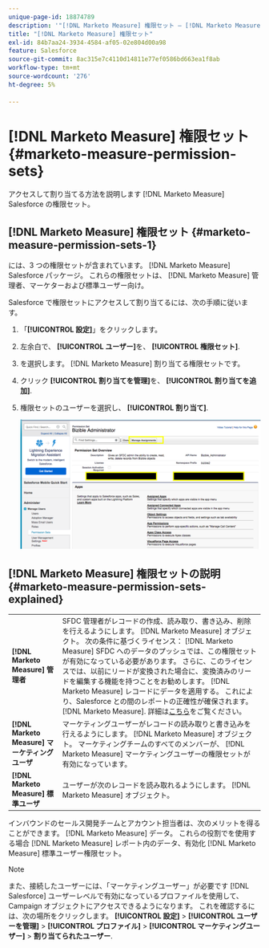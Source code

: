 ```yaml
---
unique-page-id: 18874789
description: '"[!DNL Marketo Measure] 権限セット — [!DNL Marketo Measure]  — 製品ドキュメント»'
title: "[!DNL Marketo Measure] 権限セット"
exl-id: 84b7aa24-3934-4584-af05-02e804d00a98
feature: Salesforce
source-git-commit: 8ac315e7c4110d14811e77ef0586bd663ea1f8ab
workflow-type: tm+mt
source-wordcount: '276'
ht-degree: 5%

---
```


# [!DNL Marketo Measure] 権限セット {#marketo-measure-permission-sets}

アクセスして割り当てる方法を説明します [!DNL Marketo Measure] Salesforce の権限セット。

## [!DNL Marketo Measure] 権限セット {#marketo-measure-permission-sets-1}

には、3 つの権限セットが含まれています。 [!DNL Marketo Measure] Salesforce パッケージ。 これらの権限セットは、 [!DNL Marketo Measure] 管理者、マーケターおよび標準ユーザー向け。

Salesforce で権限セットにアクセスして割り当てるには、次の手順に従います。

1. 「**[!UICONTROL 設定]**」をクリックします。
1. 左余白で、 **[!UICONTROL ユーザー]**&#x200B;を、 **[!UICONTROL 権限セット]**.
1. を選択します。 [!DNL Marketo Measure] 割り当てる権限セットです。
1. クリック **[!UICONTROL 割り当てを管理]**&#x200B;を、 **[!UICONTROL 割り当てを追加]**.
1. 権限セットのユーザーを選択し、 **[!UICONTROL 割り当て]**.

   ![](assets/1-5.png)

## [!DNL Marketo Measure] 権限セットの説明 {#marketo-measure-permission-sets-explained}

<table> 
 <tbody> 
  <tr> 
   <td><span><strong>[!DNL Marketo Measure] 管理者</strong></span></td> 
   <td><span>SFDC 管理者がレコードの作成、読み取り、書き込み、削除を行えるようにします。 [!DNL Marketo Measure] オブジェクト。 次の条件に基づくライセンス： [!DNL Marketo Measure] SFDC へのデータのプッシュでは、この権限セットが有効になっている必要があります。 さらに、このライセンスでは、以前にリードが変換された場合に、変換済みのリードを編集する機能を持つことをお勧めします。 [!DNL Marketo Measure] レコードにデータを適用する。 これにより、Salesforce との間のレポートの正確性が確保されます。 [!DNL Marketo Measure]. 詳細は<a href="http://releasenotes.docs.salesforce.com/en-us/spring17/release-notes/rn_sales_leads_view_converted.htm">こちら</a>をご覧ください。</span></td> 
  </tr> 
  <tr> 
   <td><span><strong>[!DNL Marketo Measure] マーケティングユーザ</strong></span></td> 
   <td><span>マーケティングユーザーがレコードの読み取りと書き込みを行えるようにします。 [!DNL Marketo Measure] オブジェクト。 マーケティングチームのすべてのメンバーが、 [!DNL Marketo Measure] マーケティングユーザーの権限セットが有効になっています。 <br></span></td> 
  </tr> 
  <tr> 
   <td><span><strong>[!DNL Marketo Measure] 標準ユーザ</strong></span></td> 
   <td><span>ユーザーが次のレコードを読み取れるようにします。 [!DNL Marketo Measure] オブジェクト。</span></td> 
  </tr> 
 </tbody> 
</table>

インバウンドのセールス開発チームとアカウント担当者は、次のメリットを得ることができます。 [!DNL Marketo Measure] データ。 これらの役割でを使用する場合 [!DNL Marketo Measure] レポート内のデータ、有効化 [!DNL Marketo Measure] 標準ユーザー権限セット。

>[!NOTE]
>
>また、接続したユーザーには、「マーケティングユーザー」が必要です [!DNL Salesforce] ユーザーレベルで有効になっているプロファイルを使用して、Campaign オブジェクトにアクセスできるようになります。 これを確認するには、次の場所をクリックします。 **[!UICONTROL 設定]** > **[!UICONTROL ユーザーを管理]** > **[!UICONTROL プロファイル]** > **[!UICONTROL マーケティングユーザー]** > **割り当てられたユーザー**.
